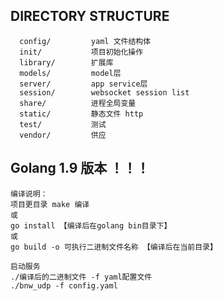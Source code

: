 DIRECTORY STRUCTURE
-------------------

      config/         yaml 文件结构体
      init/           项目初始化操作
      library/        扩展库
      models/         model层
      server/         app service层
      session/        websocket session list
      share/          进程全局变量
      static/         静态文件 http
      test/           测试
      vendor/         供应

Golang 1.9 版本 ！！！
------------
~~~
编译说明：
项目更目录 make 编译
或
go install 【编译后在golang bin目录下】
或
go build -o 可执行二进制文件名称 【编译后在当前目录】

启动服务
./编译后的二进制文件 -f yaml配置文件
./bnw_udp -f config.yaml
~~~
